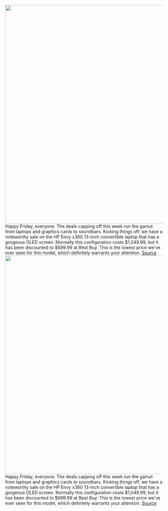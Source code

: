 <img src='https://cdn.vox-cdn.com/thumbor/JSLvcpMSnnkogRgAd-mtBkZHhF8=/0x0:2040x1360/1200x800/filters:focal(857x517:1183x843)/cdn.vox-cdn.com/uploads/chorus_image/image/70727041/mchin_200705_4086_0006.0.0.jpg' width='700px' /><br/>
Happy Friday, everyone. The deals capping off this week run the gamut from laptops and graphics cards to soundbars. Kicking things off, we have a noteworthy sale on the HP Envy x360 13-inch convertible laptop that has a gorgeous OLED screen. Normally this configuration costs $1,049.99, but it has been discounted to $699.99 at Best Buy. This is the lowest price we've ever seen for this model, which definitely warrants your attention.
<a href='https://www.theverge.com/good-deals/2022/4/8/23014831/hp-envy-x360-laptop-amd-rx-6600-gpu-graphics-card-jbl-vizio-soundbar-deal-sale'> Source <a/><img src='https://cdn.vox-cdn.com/thumbor/JSLvcpMSnnkogRgAd-mtBkZHhF8=/0x0:2040x1360/1200x800/filters:focal(857x517:1183x843)/cdn.vox-cdn.com/uploads/chorus_image/image/70727041/mchin_200705_4086_0006.0.0.jpg' width='700px' /><br/>
Happy Friday, everyone. The deals capping off this week run the gamut from laptops and graphics cards to soundbars. Kicking things off, we have a noteworthy sale on the HP Envy x360 13-inch convertible laptop that has a gorgeous OLED screen. Normally this configuration costs $1,049.99, but it has been discounted to $699.99 at Best Buy. This is the lowest price we've ever seen for this model, which definitely warrants your attention.
<a href='https://www.theverge.com/good-deals/2022/4/8/23014831/hp-envy-x360-laptop-amd-rx-6600-gpu-graphics-card-jbl-vizio-soundbar-deal-sale'> Source <a/>